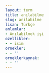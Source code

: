 ```yaml
---
layout: term
title: anılabilme
slug: anilabilme
lisan: Türkçe
anlamlar:
- Anılabilmek işi
ozellikler:
- - isim
ornekler:
- - ''
orneklerkaynak:
- - ''
---
```

